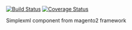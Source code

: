 [![Build Status](https://travis-ci.org/tobias-trozowski/simplexml.svg?branch=master)](https://travis-ci.org/tobias-trozowski/simplexml)
[![Coverage Status](https://coveralls.io/repos/tobias-trozowski/simplexml/badge.svg?branch=master)](https://coveralls.io/r/tobias-trozowski/simplexml)

Simplexml component from magento2 framework
